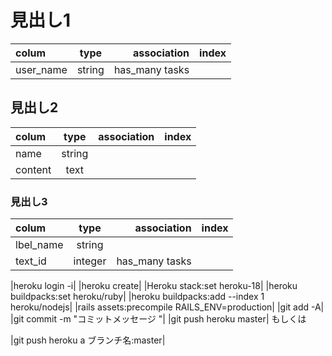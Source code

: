 # 見出し1
|colum | type | association |index|
|:---|:---:|---:|---:|
|user_name|string |has_many tasks | | |




## 見出し2
colum | type | association |index|
|:---|:---:|---:|---:|
|name|string|  |    |
|content|text|   |    |

### 見出し3
colum | type | association |index|
|:---|:---:|---:|---:|
|lbel_name|string|  |    |
|text_id|integer  |has_many tasks||

|heroku login -i|
  |heroku create|
  |Heroku stack:set heroku-18|
  |heroku buildpacks:set heroku/ruby|
  |heroku buildpacks:add --index 1 heroku/nodejs|
  |rails assets:precompile RAILS_ENV=production|
  |git add -A|
  |git commit -m "コミットメッセージ "|
  |git push heroku master|
        もしくは

  |git push heroku a ブランチ名:master|
